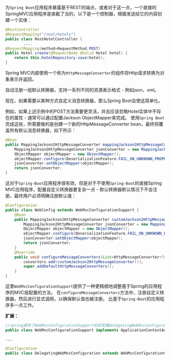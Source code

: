 为`Spring Boot`应用程序暴露基于REST的端点，或者对于这一点，一个直接的SpringMVC应用程序是直截了当的，以下是一个控制器，根据发送给它的内容创建一个实体：

```java
@RestController
@RequestMapping("/rest/hotels")
public class RestHotelController {
        ....
@RequestMapping(method=RequestMethod.POST)
public Hotel create(@RequestBody @Valid Hotel hotel) {
    return this.hotelRepository.save(hotel);
}
```

Spring MVC内部使用一个称为`HttpMessageConverter`的组件将Http请求转换为对象表示并返回。

自动注册一组默认转换器，支持一系列不同的资源表示格式 - 例如json，xml。

现在，如果需要以某种方式自定义消息转换器，那么Spring Boot会使这简单化。 

例如，如果上述示例中的POST方法需要更灵活，并且应该忽略Hotel实体中不存在的属性 - 通常可以通过配置Jackson ObjectMapper来完成。
使用`Spring Boot`完成这些，所需要做的是创建一个新的HttpMessageConverter bean，最终将覆盖所有默认消息转换器，如下所示：
```java
@Bean
public MappingJackson2HttpMessageConverter mappingJackson2HttpMessageConverter() {
    MappingJackson2HttpMessageConverter jsonConverter = new MappingJackson2HttpMessageConverter();
    ObjectMapper objectMapper = new ObjectMapper();
    objectMapper.configure(DeserializationFeature.FAIL_ON_UNKNOWN_PROPERTIES, false);
    jsonConverter.setObjectMapper(objectMapper);
    return jsonConverter;
}
```
这对于`Spring-Boot`应用程序很有效，但是对于不使用`Spring-Boot`的直接Spring MVC应用程序，配置自定义转换器要复杂一点 - 默认转换器默认情况下不会注册，最终用户必须明确注册默认值：

```java
@Configuration
public class WebConfig extends WebMvcConfigurationSupport {
    @Bean
    public MappingJackson2HttpMessageConverter customJackson2HttpMessageConverter() {
        MappingJackson2HttpMessageConverter jsonConverter = new MappingJackson2HttpMessageConverter();
        ObjectMapper objectMapper = new ObjectMapper();
        objectMapper.configure(DeserializationFeature.FAIL_ON_UNKNOWN_PROPERTIES, false);
        jsonConverter.setObjectMapper(objectMapper);
        return jsonConverter;
    }
    @Override
    public void configureMessageConverters(List<HttpMessageConverter<?>> converters) {
        converters.add(customJackson2HttpMessageConverter());
        super.addDefaultHttpMessageConverters();
    }
}
```
这里`WebMvcConfigurationSupport`提供了一种更精细地调整基于Spring的应用程序的MVC层配置的方法。 
在`configureMessageConverters`方法中，注册自定义转换器，然后进行显式调用，以确保默认值也被注册。 
比基于`Spring-Boot`的应用程序多一点工作。

**扩展：**
```java
//spring提供了WebMvcConfigurationSupport的实现类DelegatingWebMvcConfiguration
public class WebMvcConfigurationSupport implements ApplicationContextAware, ServletContextAware {}

...

@Configuration
public class DelegatingWebMvcConfiguration extends WebMvcConfigurationSupport {}
```